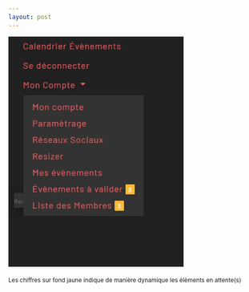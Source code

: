 ```yaml
---
layout: post
---
```


<img src="/images/adminNavbar.jpg" width=350>

<small>Les chiffres sur fond jaune indique de manière dynamique les élèments en attente(s)</small>